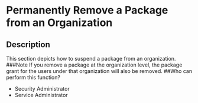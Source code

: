# Permanently Remove a Package from an Organization
## Description
This section depicts how to suspend a package from an organization.
###Note
If you remove a package at the organization level, the package grant for the users under that organization will also be removed.
##Who can perform this function?
* Security Administrator
* Service Administrator

